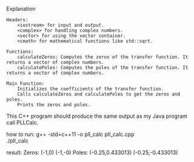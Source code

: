 Explanation

    Headers:
        <iostream> for input and output.
        <complex> for handling complex numbers.
        <vector> for using the vector container.
        <cmath> for mathematical functions like std::sqrt.

    Functions:
        calculateZeros: Computes the zeros of the transfer function. It returns a vector of complex numbers.
        calculatePoles: Computes the poles of the transfer function. It returns a vector of complex numbers.

    Main Function:
        Initializes the coefficients of the transfer function.
        Calls calculateZeros and calculatePoles to get the zeros and poles.
        Prints the zeros and poles.

This C++ program should produce the same output as my Java program call PLLCalc.

how to run:
 g++ -std=c++11 -o pll_calc pll_calc.cpp  
 ./pll_calc

 result:
 Zeros:
(-1,0)
(-1,-0)
Poles:
(-0.25,0.433013)
(-0.25,-0.433013)
